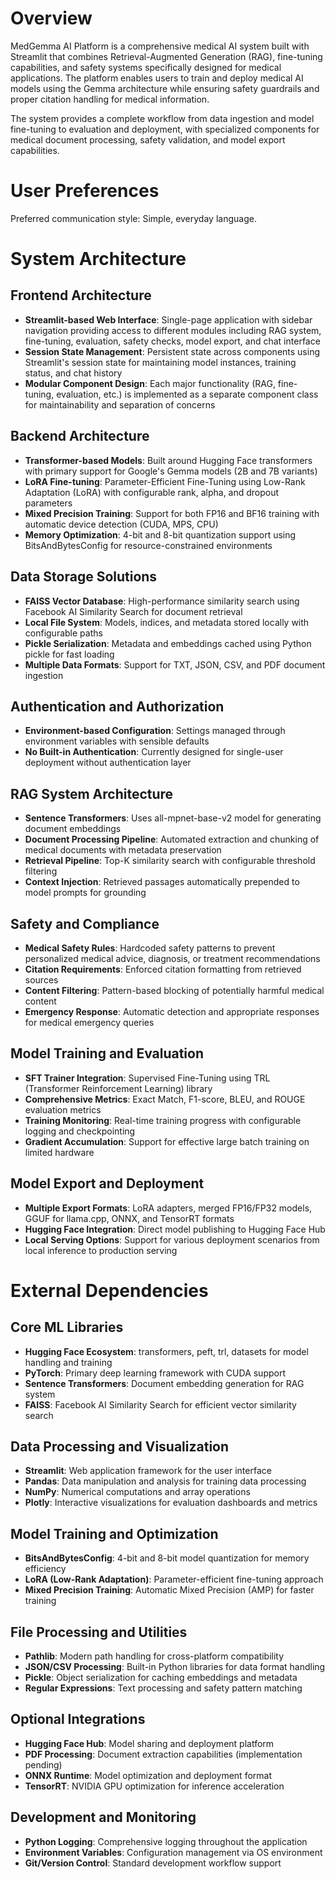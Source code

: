 # Overview

MedGemma AI Platform is a comprehensive medical AI system built with Streamlit that combines Retrieval-Augmented Generation (RAG), fine-tuning capabilities, and safety systems specifically designed for medical applications. The platform enables users to train and deploy medical AI models using the Gemma architecture while ensuring safety guardrails and proper citation handling for medical information.

The system provides a complete workflow from data ingestion and model fine-tuning to evaluation and deployment, with specialized components for medical document processing, safety validation, and model export capabilities.

# User Preferences

Preferred communication style: Simple, everyday language.

# System Architecture

## Frontend Architecture
- **Streamlit-based Web Interface**: Single-page application with sidebar navigation providing access to different modules including RAG system, fine-tuning, evaluation, safety checks, model export, and chat interface
- **Session State Management**: Persistent state across components using Streamlit's session state for maintaining model instances, training status, and chat history
- **Modular Component Design**: Each major functionality (RAG, fine-tuning, evaluation, etc.) is implemented as a separate component class for maintainability and separation of concerns

## Backend Architecture
- **Transformer-based Models**: Built around Hugging Face transformers with primary support for Google's Gemma models (2B and 7B variants)
- **LoRA Fine-tuning**: Parameter-Efficient Fine-Tuning using Low-Rank Adaptation (LoRA) with configurable rank, alpha, and dropout parameters
- **Mixed Precision Training**: Support for both FP16 and BF16 training with automatic device detection (CUDA, MPS, CPU)
- **Memory Optimization**: 4-bit and 8-bit quantization support using BitsAndBytesConfig for resource-constrained environments

## Data Storage Solutions
- **FAISS Vector Database**: High-performance similarity search using Facebook AI Similarity Search for document retrieval
- **Local File System**: Models, indices, and metadata stored locally with configurable paths
- **Pickle Serialization**: Metadata and embeddings cached using Python pickle for fast loading
- **Multiple Data Formats**: Support for TXT, JSON, CSV, and PDF document ingestion

## Authentication and Authorization
- **Environment-based Configuration**: Settings managed through environment variables with sensible defaults
- **No Built-in Authentication**: Currently designed for single-user deployment without authentication layer

## RAG System Architecture
- **Sentence Transformers**: Uses all-mpnet-base-v2 model for generating document embeddings
- **Document Processing Pipeline**: Automated extraction and chunking of medical documents with metadata preservation
- **Retrieval Pipeline**: Top-K similarity search with configurable threshold filtering
- **Context Injection**: Retrieved passages automatically prepended to model prompts for grounding

## Safety and Compliance
- **Medical Safety Rules**: Hardcoded safety patterns to prevent personalized medical advice, diagnosis, or treatment recommendations
- **Citation Requirements**: Enforced citation formatting from retrieved sources
- **Content Filtering**: Pattern-based blocking of potentially harmful medical content
- **Emergency Response**: Automatic detection and appropriate responses for medical emergency queries

## Model Training and Evaluation
- **SFT Trainer Integration**: Supervised Fine-Tuning using TRL (Transformer Reinforcement Learning) library
- **Comprehensive Metrics**: Exact Match, F1-score, BLEU, and ROUGE evaluation metrics
- **Training Monitoring**: Real-time training progress with configurable logging and checkpointing
- **Gradient Accumulation**: Support for effective large batch training on limited hardware

## Model Export and Deployment
- **Multiple Export Formats**: LoRA adapters, merged FP16/FP32 models, GGUF for llama.cpp, ONNX, and TensorRT formats
- **Hugging Face Integration**: Direct model publishing to Hugging Face Hub
- **Local Serving Options**: Support for various deployment scenarios from local inference to production serving

# External Dependencies

## Core ML Libraries
- **Hugging Face Ecosystem**: transformers, peft, trl, datasets for model handling and training
- **PyTorch**: Primary deep learning framework with CUDA support
- **Sentence Transformers**: Document embedding generation for RAG system
- **FAISS**: Facebook AI Similarity Search for efficient vector similarity search

## Data Processing and Visualization
- **Streamlit**: Web application framework for the user interface
- **Pandas**: Data manipulation and analysis for training data processing
- **NumPy**: Numerical computations and array operations
- **Plotly**: Interactive visualizations for evaluation dashboards and metrics

## Model Training and Optimization
- **BitsAndBytesConfig**: 4-bit and 8-bit model quantization for memory efficiency
- **LoRA (Low-Rank Adaptation)**: Parameter-efficient fine-tuning approach
- **Mixed Precision Training**: Automatic Mixed Precision (AMP) for faster training

## File Processing and Utilities
- **Pathlib**: Modern path handling for cross-platform compatibility
- **JSON/CSV Processing**: Built-in Python libraries for data format handling
- **Pickle**: Object serialization for caching embeddings and metadata
- **Regular Expressions**: Text processing and safety pattern matching

## Optional Integrations
- **Hugging Face Hub**: Model sharing and deployment platform
- **PDF Processing**: Document extraction capabilities (implementation pending)
- **ONNX Runtime**: Model optimization and deployment format
- **TensorRT**: NVIDIA GPU optimization for inference acceleration

## Development and Monitoring
- **Python Logging**: Comprehensive logging throughout the application
- **Environment Variables**: Configuration management via OS environment
- **Git/Version Control**: Standard development workflow support